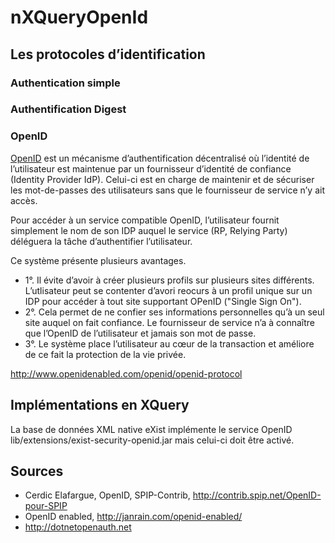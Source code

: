 # nXQueryOpenId

## Les protocoles d’identification

### Authentication simple

### Authentification Digest

### OpenID

[OpenID](http://openid.net/) est un mécanisme d’authentification décentralisé où l’identité de l’utilisateur est maintenue par un fournisseur d’identité de confiance (Identity Provider IdP). Celui-ci est en charge de maintenir et de sécuriser les mot-de-passes des utilisateurs sans que le fournisseur de service n’y ait accès.

Pour accéder à un service compatible OpenID, l’utilisateur fournit simplement le nom de son IDP auquel le service (RP, Relying Party) déléguera la tâche d’authentifier l’utilisateur.

Ce système présente plusieurs avantages.
- 1°. Il évite d’avoir à créer plusieurs profils sur plusieurs sites différents. L’utlisateur peut se contenter d’avori reocurs à un profil unique sur un IDP pour accéder à tout site supportant OPenID ("Single Sign On").
- 2°. Cela permet de ne confier ses informations personnelles qu’à un seul site auquel on fait confiance. Le fournisseur de service n’a à connaître que l’OpenID de l’utilisateur et jamais son mot de passe.
- 3°. Le système place l’utilisateur au cœur de la transaction et améliore de ce fait la protection de la vie privée.




http://www.openidenabled.com/openid/openid-protocol


## Implémentations en XQuery

La base de données XML native eXist implémente le service OpenID lib/extensions/exist-security-openid.jar mais celui-ci doit être activé.

## Sources

- Cerdic Elafargue, OpenID, SPIP-Contrib, http://contrib.spip.net/OpenID-pour-SPIP
- OpenID enabled, http://janrain.com/openid-enabled/
- http://dotnetopenauth.net
